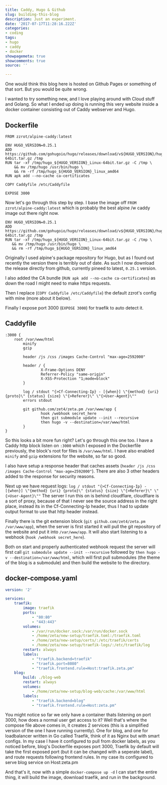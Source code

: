 ```yaml
---
title: Caddy, Hugo & Github
slug: building-this-blog
description: Just an experiment.
date: '2017-07-17T11:28:16.222Z'
categories:
- coding
tags:
- hugo
- caddy
- docker
showpagemeta: true
showcomments: true
source: ''

---
```

One would think this blog here is hosted on Github Pages or something of that sort. But you would be quite wrong.

I wanted to try something new, and I love playing around with Cloud stuff and Golang. So what I ended up doing is running this very website inside a docker container consisting out of Caddy webserver and Hugo.

## Dockerfile

```
FROM zzrot/alpine-caddy:latest

ENV HUGO_VERSION=0.25.1
ADD https://github.com/gohugoio/hugo/releases/download/v${HUGO_VERSION}/hugo_${HUGO_VERSION}_Linux-64bit.tar.gz /tmp
RUN tar -xf /tmp/hugo_${HUGO_VERSION}_Linux-64bit.tar.gz -C /tmp \
    && mv /tmp/hugo /usr/bin/hugo \
    && rm -rf /tmp/hugo_${HUGO_VERSION}_linux_amd64
RUN apk add --no-cache ca-certificates

COPY Caddyfile /etc/Caddyfile

EXPOSE 3000

```

Now let's go through this step by step.
I base the image off `FROM zzrot/alpine-caddy:latest` which is probably the best alpine /w caddy image out there right now.

```
ENV HUGO_VERSION=0.25.1
ADD https://github.com/gohugoio/hugo/releases/download/v${HUGO_VERSION}/hugo_${HUGO_VERSION}_Linux-64bit.tar.gz /tmp
RUN tar -xf /tmp/hugo_${HUGO_VERSION}_Linux-64bit.tar.gz -C /tmp \
   && mv /tmp/hugo /usr/bin/hugo \
   && rm -rf /tmp/hugo_${HUGO_VERSION}_linux_amd64

```

Originally I used alpine's package repository for Hugo, but as I found out recently the version there is terribly out of date.
As such I now download the release directly from github, currently pineed to latest, `0.25.1` version.

I also added the CA bundle (`RUN apk add --no-cache ca-certificates`) as down the road I might need to make https requests.

Then I replace (`COPY Caddyfile /etc/Caddyfile`) the default zzrot's config with mine (more about it below).

Finally I expose port 3000 (`EXPOSE 3000`) for traefik to auto detect it.

## Caddyfile

```
:3000 {
    root /var/www/html
        minify
        gzip

        header /js /css /images Cache-Control "max-age=2592000"

        header / {
                X-Frame-Options DENY
                Referrer-Policy "same-origin"
                X-XSS-Protection "1;mode=block"
        }

        log / stdout "{>Cf-Connecting-Ip} - [{when}] \"{method} {uri} {proto}\" {status} {size} \"{>Referer}\" \"{>User-Agent}\""
        errors stdout

        git github.com/zet4/zeta.pm /var/www/app {
                hook /webhook secret_here
                then git submodule update --init --recursive
                then hugo -v --destination=/var/www/html
        }
}

```

So this looks a bit more fun right? Let's go through this one too.
I have a Caddy http block listen on `:3000` which I exposed in the Dockerfile previously, the block's root for files is `/var/www/html`.
I have also enabled `minify` and `gzip` extensions for the website, so far so good.

I also have setup a response header that caches assets (`header /js /css /images Cache-Control "max-age=2592000"`).
There are also 3 other headers added to the response for security reasons.

Next up we have request logs: `log / stdout "{>Cf-Connecting-Ip} - [{when}] \"{method} {uri} {proto}\" {status} {size} \"{>Referer}\" \"{>User-Agent}\""`
The server I run this on is behind cloudflare, cloudflare is a sort of proxy, because of that I never see the source address in the right place, instead its in the Cf-Connecting-Ip header, thus I had to update output format to use that http header instead.

Finally there is the git extension block (`git github.com/zet4/zeta.pm /var/www/app`), when the server is first started it will pull the git repository of the website and put it into `/var/www/app`.
It will also start listening to a webhook (`hook /webhook secret_here`).

Both on start and properly authenticated webhook request the server will first call `git submodule update --init --recursive` followed by `then hugo -v --destination=/var/www/html`, which will first pull submodules (the theme of the blog is a submodule) and then build the website to the directory.

## docker-compose.yaml

```yaml
version: '2'

services:
    traefik:
        image: traefik
        ports:
            - "80:80"
            - "443:443"
        volumes:
            - /var/run/docker.sock:/var/run/docker.sock
            - /home/zeta/new-setup/traefik.toml:/traefik.toml
            - /home/zeta/new-setup/certs/:/etc/traefik/certs
            - /home/zeta/new-setup/traefik-logs/:/etc/traefik/log
        restart: always
        labels:
            - "traefik.backend=traefik"
            - "traefik.port=8080"
            - "traefik.frontend.rule=Host:traefik.zeta.pm"
    blog:
        build: ./blog-web
        restart: always
        volumes:
            - /home/zeta/new-setup/blog-web/cache:/var/www/html
        labels:
            - "traefik.backend=blog"
            - "traefik.frontend.rule=Host:zeta.pm"

```

You might notice so far we only have a container thats listening on port 3000, how does a normal user get access to it? 
Well that's where the compose file above comes in, it creates 2 services (this is a simplified version of the one I have running currently).
One for blog, and one for loadbalancer written in Go called Traefik, think of it as Nginx but with smart configs.
In my case I have it configured to pull from docker labels, as you noticed before, blog's Dockerfile exposes port 3000, Traefik by default will take the first exposed port (but it can be changed with a seperate label), and route requests following frontend rules.
In my case its configured to serve blog service on Host:zeta.pm

And that's it, now with a simple `docker-compose up -d` I can start the entire thing, it will build the image, download traefik, and run in the background.